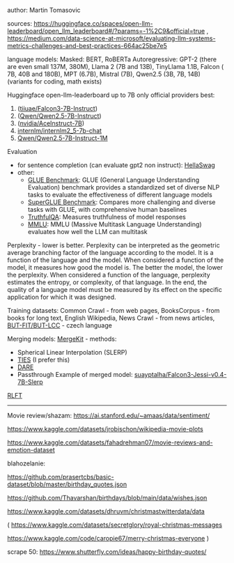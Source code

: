 author: Martin Tomasovic

sources: https://huggingface.co/spaces/open-llm-leaderboard/open_llm_leaderboard#/?params=-1%2C9&official=true , https://medium.com/data-science-at-microsoft/evaluating-llm-systems-metrics-challenges-and-best-practices-664ac25be7e5

language models: 
    Masked: BERT, RoBERTa
    Autoregressive: GPT-2 (there are even small 137M, 380M),  Llama 2 (7B and 13B), TinyLlama 1.1B, Falcon ( 7B, 40B and 180B), MPT (6.7B), Mistral (7B),  Qwen2.5 (3B, 7B, 14B) (variants for coding, math exists)

Huggingface open-llm-leaderboard up to 7B only official providers best: 
1. ([tiiuae/Falcon3-7B-Instruct](https://huggingface.co/tiiuae/Falcon3-7B-Instruct))
2. ([Qwen/Qwen2.5-7B-Instruct](https://huggingface.co/Qwen/Qwen2.5-7B-Instruct))
3. ([nvidia/AceInstruct-7B](https://huggingface.co/nvidia/AceInstruct-7B))
4. [internlm/internlm2_5-7b-chat](https://huggingface.co/internlm/internlm2_5-7b-chat)
5. [Qwen/Qwen2.5-7B-Instruct-1M](https://huggingface.co/Qwen/Qwen2.5-7B-Instruct-1M)

Evaluation
- for sentence completion (can evaluate gpt2 non instruct): [HellaSwag](https://rowanzellers.com/hellaswag/)
- other: 
    - [GLUE Benchmark](https://gluebenchmark.com/): GLUE (General Language Understanding Evaluation) benchmark provides a standardized set of diverse NLP tasks to evaluate the effectiveness of different language models
    - [SuperGLUE Benchmark](https://super.gluebenchmark.com/): Compares more challenging and diverse tasks with GLUE, with comprehensive human baselines
    - [TruthfulQA](https://github.com/sylinrl/TruthfulQA): Measures truthfulness of model responses
    - [MMLU](https://github.com/hendrycks/test): MMLU (Massive Multitask Language Understanding) evaluates how well the LLM can multitask

Perplexity - lower is better.
Perplexity can be interpreted as the geometric average branching factor of the language according to the model. It is a function of the language and the model. When considered
a function of the model, it measures how good the model is. The better the model, the lower the perplexity. When considered a function of the language, perplexity estimates the entropy, or complexity, of that language. In the end, the quality of a language model must be measured by its effect on the specific application for which it was designed. 

Training datasets: 
Common Crawl - from web pages, BooksCorpus - from books for long text, English Wikipedia, News Crawl - from news articles, [BUT-FIT/BUT-LCC](https://huggingface.co/datasets/BUT-FIT/BUT-LCC) - czech language

Merging models: [MergeKit](https://huggingface.co/blog/mlabonne/merge-models) - methods:
- Spherical Linear Interpolation (SLERP)
- [TIES](https://arxiv.org/abs/2306.01708) (I prefer this)
- [DARE](https://arxiv.org/abs/2311.03099)
- Passthrough
Example of merged model: [suayptalha/Falcon3-Jessi-v0.4-7B-Slerp](https://huggingface.co/suayptalha/Falcon3-Jessi-v0.4-7B-Slerp)

[RLFT](https://medium.com/@anjalitanikella/reinforcement-learning-fine-tuning-the-future-of-adapting-language-models-b26406934ce6)


----------------------------------------------------------------------------------------

Movie review/shazam:
https://ai.stanford.edu/~amaas/data/sentiment/

https://www.kaggle.com/datasets/jrobischon/wikipedia-movie-plots

https://www.kaggle.com/datasets/fahadrehman07/movie-reviews-and-emotion-dataset

blahozelanie:

https://github.com/prasertcbs/basic-dataset/blob/master/birthday_quotes.json

https://github.com/Thavarshan/birthdays/blob/main/data/wishes.json

https://www.kaggle.com/datasets/dhruvm/christmastwitterdata/data

( 
https://www.kaggle.com/datasets/secretglory/royal-christmas-messages

https://www.kaggle.com/code/caropie67/merry-christmas-everyone
)

scrape 50: https://www.shutterfly.com/ideas/happy-birthday-quotes/


